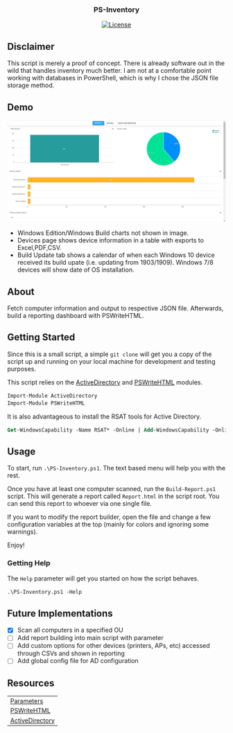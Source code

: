 <h3 align="center">PS-Inventory</h3>

<div align="center">

[![License](https://img.shields.io/badge/license-MIT-blue.svg)](LICENSE)

</div>

## Disclaimer
This script is merely a proof of concept. There is already software out in the wild that handles inventory much better. I am not at a comfortable point working with databases in PowerShell, which is why I chose the JSON file storage method.

## Demo

![Dashboard](img/dashboard-demo.png)

- Windows Edition/Windows Build charts not shown in image.
- Devices page shows device information in a table with exports to Excel,PDF,CSV.
- Build Update tab shows a calendar of when each Windows 10 device received its build upate (i.e. updating from 1903/1909). Windows 7/8 devices will show date of OS installation.

## About
Fetch computer information and output to respective JSON file. Afterwards, build a reporting dashboard with PSWriteHTML.

## Getting Started
Since this is a small script, a simple `git clone` will get you a copy of the script up and running on your local machine for development and testing purposes.

This script relies on the
[ActiveDirectory](https://docs.microsoft.com/en-us/powershell/module/addsadministration/?view=win10-ps)
and
[PSWriteHTML](https://github.com/EvotecIT/PSWriteHTML)
modules.

```ps
Import-Module ActiveDirectory
Import-Module PSWriteHTML
```

It is also advantageous to install the RSAT tools for Active Directory.

```ps
Get-WindowsCapability -Name RSAT* -Online | Add-WindowsCapability -Online
```

## Usage

To start, run `.\PS-Inventory.ps1`. The text based menu will help you with the rest.

Once you have at least one computer scanned, run the `Build-Report.ps1` script. This will generate a report called `Report.html` in the script root. You can send this report to whoever via one single file.

If you want to modify the report builder, open the file and change a few configuration variables at the top (mainly for colors and ignoring some warnings).

Enjoy!

### Getting Help
The `Help` parameter will get you started on how the script behaves.

```ps
.\PS-Inventory.ps1 -Help
```

## Future Implementations

- [x] Scan all computers in a specified OU
- [ ] Add report building into main script with parameter
- [ ] Add custom options for other devices (printers, APs, etc) accessed through CSVs and shown in reporting
- [ ] Add global config file for AD configuration

## Resources

|   |
|---|
| [Parameters](https://docs.microsoft.com/en-us/powershell/module/microsoft.powershell.core/about/about_functions_advanced_parameters?view=powershell-6) |
| [PSWriteHTML](https://github.com/EvotecIT/PSWriteHTML) |
| [ActiveDirectory](https://docs.microsoft.com/en-us/powershell/module/addsadministration/?view=win10-ps) |
